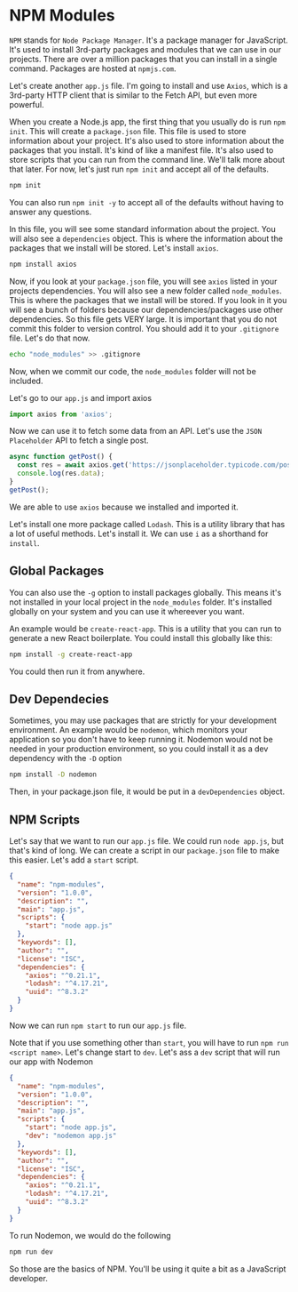 # NPM Modules

`NPM` stands for `Node Package Manager`. It's a package manager for JavaScript. It's used to install 3rd-party packages and modules that we can use in our projects. There are over a million packages that you can install in a single command. Packages are hosted at `npmjs.com`.

Let's create another `app.js` file. I'm going to install and use `Axios`, which is a 3rd-party HTTP client that is similar to the Fetch API, but even more powerful.

When you create a Node.js app, the first thing that you usually do is run `npm init`. This will create a `package.json` file. This file is used to store information about your project. It's also used to store information about the packages that you install. It's kind of like a manifest file. It's also used to store scripts that you can run from the command line. We'll talk more about that later. For now, let's just run `npm init` and accept all of the defaults.

```bash
npm init
```

You can also run `npm init -y` to accept all of the defaults without having to answer any questions.

In this file, you will see some standard information about the project. You will also see a `dependencies` object. This is where the information about the packages that we install will be stored. Let's install `axios`.

```bash
npm install axios
```

Now, if you look at your `package.json` file, you will see `axios` listed in your projects dependencies. You will also see a new folder called `node_modules`. This is where the packages that we install will be stored. If you look in it you will see a bunch of folders because our dependencies/packages use other dependencies. So this file gets VERY large. It is important that you do not commit this folder to version control. You should add it to your `.gitignore` file. Let's do that now.

```bash
echo "node_modules" >> .gitignore
```

Now, when we commit our code, the `node_modules` folder will not be included.

Let's go to our `app.js` and import axios

```js
import axios from 'axios';
```

Now we can use it to fetch some data from an API. Let's use the `JSON Placeholder` API to fetch a single post.

```js
async function getPost() {
  const res = await axios.get('https://jsonplaceholder.typicode.com/posts/1');
  console.log(res.data);
}
getPost();
```

We are able to use `axios` because we installed and imported it.

Let's install one more package called `Lodash`. This is a utility library that has a lot of useful methods. Let's install it. We can use `i` as a shorthand for `install`.

## Global Packages

You can also use the `-g` option to install packages globally. This means it's not installed in your local project in the `node_modules` folder. It's installed globally on your system and you can use it whereever you want. 

An example would be `create-react-app`. This is a utility that you can run to generate a new React boilerplate. You could install this globally like this:

```bash
npm install -g create-react-app
```

You could then run it from anywhere.

## Dev Dependecies

Sometimes, you may use packages that are strictly for your development environment. An example would be `nodemon`, which monitors your application so you don't have to keep running it. Nodemon would not be needed in your production environment, so you could install it as a dev dependency with the `-D` option

```bash
npm install -D nodemon
```

Then, in your package.json file, it would be put in a `devDependencies` object.


## NPM Scripts

Let's say that we want to run our `app.js` file. We could run `node app.js`, but that's kind of long. We can create a script in our `package.json` file to make this easier. Let's add a `start` script.

```json
{
  "name": "npm-modules",
  "version": "1.0.0",
  "description": "",
  "main": "app.js",
  "scripts": {
    "start": "node app.js"
  },
  "keywords": [],
  "author": "",
  "license": "ISC",
  "dependencies": {
    "axios": "^0.21.1",
    "lodash": "^4.17.21",
    "uuid": "^8.3.2"
  }
}
```

Now we can run `npm start` to run our `app.js` file.

Note that if you use something other than `start`, you will have to run `npm run <script name>`. Let's change start to `dev`. Let's ass a `dev` script that will run our app with Nodemon

```json
{
  "name": "npm-modules",
  "version": "1.0.0",
  "description": "",
  "main": "app.js",
  "scripts": {
    "start": "node app.js",
    "dev": "nodemon app.js"
  },
  "keywords": [],
  "author": "",
  "license": "ISC",
  "dependencies": {
    "axios": "^0.21.1",
    "lodash": "^4.17.21",
    "uuid": "^8.3.2"
  }
}
  ```

To run Nodemon, we would do the following

```bash
npm run dev
```

So those are the basics of NPM. You'll be using it quite a bit as a JavaScript developer.
